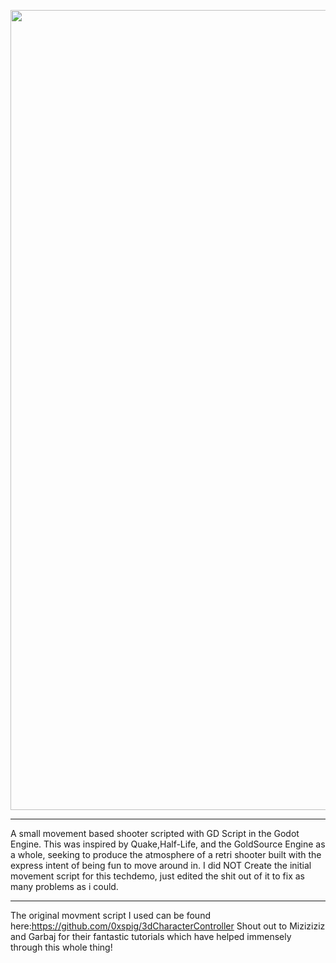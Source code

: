 
  
<p align="center">
   <img width="1280" src= https://lh6.googleusercontent.com/5t1PCSv2TzCoDkjK9JftsyRAiajCbAkQB-mbMce4kio0OUYT3ZFOafJxiu59Syw0RYHyvRwXtVd7JbLkXwZDpeu3kxOQXYTmaHn5_7pqv6CNFh6sSEKVIGBARiPovKWQ=w1280>
<p>


______________________________________________________________________________________________________________________

A small movement based shooter scripted with GD Script in the Godot Engine. 
This was inspired by Quake,Half-Life, and the GoldSource Engine as a whole, seeking to produce the atmosphere of a retri shooter built with the express intent of being fun to move around in. I did NOT Create the initial movement script for this techdemo, just edited the shit out of it to fix as many problems as i could. 

______________________________________________________________________________________________________________________
The original movment script I used can be found here:https://github.com/0xspig/3dCharacterController
Shout out to Miziziziz and Garbaj for their fantastic tutorials which have helped immensely through this whole thing!
